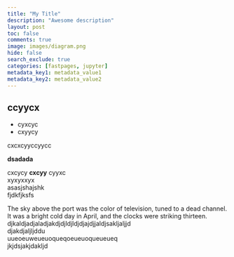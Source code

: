 ```yaml
---
title: "My Title"
description: "Awesome description"
layout: post
toc: false
comments: true
image: images/diagram.png
hide: false
search_exclude: true
categories: [fastpages, jupyter]
metadata_key1: metadata_value1
metadata_key2: metadata_value2
---
```


## ccyycx
* cyxcyc
* cxyycy

cxcxcyyccyycc

__dsadada__


cxcycy **cxcyy**
cyyxc  
xyxyxxyx  
asasjshajshk  
fjdkfjksfs  

The sky above the port was the color of television, tuned to a dead channel. It was a bright cold day in April, and the clocks were striking thirteen.  
djkaldjadjaladjakdjdjldjldjdjajdjjaldjsakljaljjd  
djakdjaljljddu  
uueoeuweueuoqueqoeueuoqueueueq  
jkjdsjakjdakljd 

